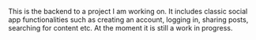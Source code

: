 This is the backend to a project I am working on. It includes classic social app functionalities such as creating an account, logging in, sharing posts, searching for content etc. At the moment it is still a work in progress. 
